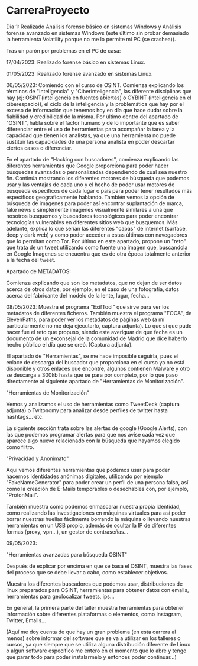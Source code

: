 # CarreraProyecto

Dia 1: Realizado Análisis forense básico en sistemas Windows y Análisis forense avanzado en sistemas Windows (este último sin probar demasiado la herramienta Volatility porque no me lo permite mi PC (se crashea)).

Tras un parón por problemas en el PC de casa:

17/04/2023: Realizado forense básico en sistemas Linux.

01/05/2023: Realizado forense avanzado en sistemas Linux.

06/05/2023: Comiendo con el curso de OSINT. Comienza explicando los términos de "Inteligencia" y "Ciberinteligencia", las diferente disciplinas que hay (ej: OSINT(inteligencia en fuentes abiertas) o CYBINT (inteligencia en el ciberespacio)), el ciclo de la inteligencia y la problemática que hay por el exceso de información que tenemos hoy en día que hace dudar sobre la fiabilidad y credibilidad de la misma. Por último dentro del apartado de "OSINT", habla sobre el factor humano y de lo importante que es saber diferenciar entre el uso de herramientas para acompañar la tarea y la capacidad que tienen los analistas, ya que una herramienta no puede sustituir las capacidades de una persona analista en poder descartar ciertos casos o diferenciar.

En el apartado de "Hacking con buscadores", comienza explicando las diferentes herramientas que Google proporciona para poder hacer búsquedas avanzadas o personalizadas dependiendo de cual sea nuestro fin. Continúa mostrando los diferentes motores de búsqueda que podemos usar y las ventajas de cada uno y el hecho de poder usar motores de búsqueda específicos de cada lugar o país para poder tener resultados más específicos geograficamente hablando. También vemos la opción de búsqueda de imagenes para poder así encontrar suplantación de marca, fake news o simplemente imagenes visualmente similares a una que nosotros busquemos y buscadores tecnológicos para poder encontrar tecnologías vulnerables en diferentes sitios web que busquemos. Más adelante, explica lo que serían las diferentes "capas" de internet (surface, deep y dark web) y como poder acceder a estas últimas con navegadores que lo permitan como Tor. Por último en este apartado, propone un "reto" que trata de un tweet utilizando como fuente una imagen que, buscandola en Google Imagenes se encuentra que es de otra época totalmente anterior a la fecha del tweet.

Apartado de METADATOS:

Comienza explicando que son los metadatos, que no dejan de ser datos acerca de otros datos, por ejemplo, en el caso de una fotografía, datos acerca del fabricante del modelo de la lente, lugar, fecha...

08/05/2023: Muestra el programa "ExifTool" que sirve para ver los metadatos de diferentes ficheros. También muestra el programa "FOCA", de ElevenPaths, para poder ver los metadatos de páginas web (a mí particularmente no me deja ejecutarlo, captura adjunta). Lo que sí que pude hacer fue el reto que propuso, siendo este averiguar de que fecha es un documento de un exconsejal de la comunidad de Madrid que dice haberlo hecho público el día que se creó. (Captura adjunta).

El apartado de "Herramientas", se me hace imposible seguirla, pues el enlace de descarga del buscador que proporciona en el curso ya no está disponible y otros enlaces que encontre, algunos contienen Malware y otro se descarga a 300kb hasta que se para por completo, por lo que paso directamente al siguiente apartado de "Herramientas de Monitorización".

"Herramientas de Monitorización"

Vemos y analizamos el uso de herramientas como TweetDeck (captura adjunta) o Twitonomy para analizar desde perfiles de twitter hasta hashtags... etc.

La siguiente sección trata sobre las alertas de google (Google Alerts), con las que podemos programar alertas para que nos avise cada vez que aparece algo nuevo relacionado con la búsqueda que hayamos elegido como filtro.

"Privacidad y Anonimato"

Aquí vemos diferentes herramientas que podemos usar para poder hacernos identidades anónimas digitales, utilizando por ejemplo "FakeNameGenerator" para poder crear un perfil de una persona falso, así como la creación de E-Mails temporables o desechables con, por ejemplo, "ProtonMail".

También muestra como podemos enmascarar nuestra propia identidad, como realizando las investigaciones en máquinas virtuales para así poder borrar nuestras huellas fácilmente borrando la máquina o llevando nuestras herramientas en un USB propio, además de ocultar la IP de diferentes formas (proxy, vpn...), un gestor de contraseñas...

09/05/2023:

"Herramientas avanzadas para búsqueda OSINT"

Después de explicar por encima en que se basa el OSINT, muestra las fases del proceso que se debe llevar a cabo, como establecer objetivos.

Muestra los diferentes buscadores que podemos usar, distribuciones de linux preparados para OSINT, herramientas para obtener datos con emails, herramientas para geolocalizar tweets, ips...

En general, la primera parte del taller muestra herramientas para obtener información sobre diferentes plataformas o elementos, como Instagram, Twitter, Emails...

(Aquí me doy cuenta de que hay un gran problema (en esta carrera al menos) sobre informar del software que se va a utilizar en los talleres o cursos, ya que siempre que se utiliza alguna distribución diferente de Linux o algun software específico me entero en el momento que lo abre y tengo que parar todo para poder instalarmelo y entonces poder continuar...)




